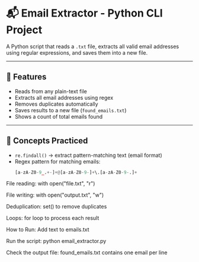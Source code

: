 # 📬 Email Extractor - Python CLI Project

A Python script that reads a `.txt` file, extracts all valid email addresses using regular expressions, and saves them into a new file.

---

## 🎯 Features

- Reads from any plain-text file
- Extracts all email addresses using regex
- Removes duplicates automatically
- Saves results to a new file (`found_emails.txt`)
- Shows a count of total emails found

---

## 🧠 Concepts Practiced

- `re.findall()` → extract pattern-matching text (email format)
- Regex pattern for matching emails:
  ```python
  [a-zA-Z0-9_.+-]+@[a-zA-Z0-9-]+\.[a-zA-Z0-9-.]+

File reading: with open("file.txt", "r")

File writing: with open("output.txt", "w")

Deduplication: set() to remove duplicates

Loops: for loop to process each result

How to Run:
Add text to emails.txt

Run the script:
python email_extractor.py

Check the output file:
found_emails.txt contains one email per line

